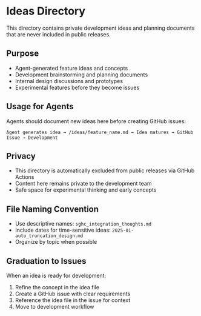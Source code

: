 # Ideas Directory

This directory contains private development ideas and planning documents that are never included in public releases.

## Purpose
- Agent-generated feature ideas and concepts
- Development brainstorming and planning documents  
- Internal design discussions and prototypes
- Experimental features before they become issues

## Usage for Agents
Agents should document new ideas here before creating GitHub issues:
```
Agent generates idea → /ideas/feature_name.md → Idea matures → GitHub Issue → Development
```

## Privacy
- This directory is automatically excluded from public releases via GitHub Actions
- Content here remains private to the development team
- Safe space for experimental thinking and early concepts

## File Naming Convention
- Use descriptive names: `sghc_integration_thoughts.md`
- Include dates for time-sensitive ideas: `2025-01-auto_truncation_design.md`
- Organize by topic when possible

## Graduation to Issues
When an idea is ready for development:
1. Refine the concept in the idea file
2. Create a GitHub issue with clear requirements
3. Reference the idea file in the issue for context
4. Move to development workflow
